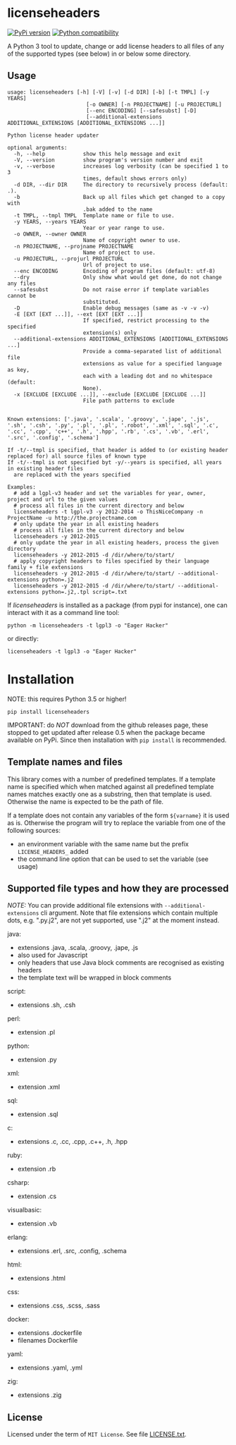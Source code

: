 # licenseheaders

[![PyPi version](https://img.shields.io/pypi/v/licenseheaders.svg)](https://pypi.python.org/pypi/licenseheaders/)
[![Python compatibility](https://img.shields.io/pypi/pyversions/licenseheaders.svg)](https://pypi.python.org/pypi/licenseheaders/)

A Python 3 tool to update, change or add license headers to all files of any of 
the supported types (see below) in or below some directory.

## Usage

```
usage: licenseheaders [-h] [-V] [-v] [-d DIR] [-b] [-t TMPL] [-y YEARS]
                         [-o OWNER] [-n PROJECTNAME] [-u PROJECTURL]
                         [--enc ENCODING] [--safesubst] [-D]
                         [--additional-extensions ADDITIONAL_EXTENSIONS [ADDITIONAL_EXTENSIONS ...]]

Python license header updater

optional arguments:
  -h, --help            show this help message and exit
  -V, --version         show program's version number and exit
  -v, --verbose         increases log verbosity (can be specified 1 to 3
                        times, default shows errors only)
  -d DIR, --dir DIR     The directory to recursively process (default: .).
  -b                    Back up all files which get changed to a copy with
                        .bak added to the name
  -t TMPL, --tmpl TMPL  Template name or file to use.
  -y YEARS, --years YEARS
                        Year or year range to use.
  -o OWNER, --owner OWNER
                        Name of copyright owner to use.
  -n PROJECTNAME, --projname PROJECTNAME
                        Name of project to use.
  -u PROJECTURL, --projurl PROJECTURL
                        Url of project to use.
  --enc ENCODING        Encoding of program files (default: utf-8)
  --dry                 Only show what would get done, do not change any files
  --safesubst           Do not raise error if template variables cannot be
                        substituted.
  -D                    Enable debug messages (same as -v -v -v)
  -E [EXT [EXT ...]], --ext [EXT [EXT ...]]
                        If specified, restrict processing to the specified
                        extension(s) only
  --additional-extensions ADDITIONAL_EXTENSIONS [ADDITIONAL_EXTENSIONS ...]
                        Provide a comma-separated list of additional file
                        extensions as value for a specified language as key,
                        each with a leading dot and no whitespace (default:
                        None).
  -x [EXCLUDE [EXCLUDE ...]], --exclude [EXCLUDE [EXCLUDE ...]]
                        File path patterns to exclude


Known extensions: ['.java', '.scala', '.groovy', '.jape', '.js', '.sh', '.csh', '.py', '.pl', '.pl', '.robot', '.xml', '.sql', '.c', '.cc', '.cpp', 'c++', '.h', '.hpp', '.rb', '.cs', '.vb', '.erl', '.src', '.config', '.schema']

If -t/--tmpl is specified, that header is added to (or existing header replaced for) all source files of known type
If -t/--tmpl is not specified byt -y/--years is specified, all years in existing header files
  are replaced with the years specified

Examples:
  # add a lgpl-v3 header and set the variables for year, owner, project and url to the given values
  # process all files in the current directory and below
  licenseheaders -t lgpl-v3 -y 2012-2014 -o ThisNiceCompany -n ProjectName -u http://the.projectname.com
  # only update the year in all existing headers
  # process all files in the current directory and below
  licenseheaders -y 2012-2015
  # only update the year in all existing headers, process the given directory
  licenseheaders -y 2012-2015 -d /dir/where/to/start/
  # apply copyright headers to files specified by their language family + file extensions
  licenseheaders -y 2012-2015 -d /dir/where/to/start/ --additional-extensions python=.j2
  licenseheaders -y 2012-2015 -d /dir/where/to/start/ --additional-extensions python=.j2,.tpl script=.txt
```

If *licenseheaders* is installed as a package (from pypi for instance), one can interact with it as a command line tool:

```
python -m licenseheaders -t lgpl3 -o "Eager Hacker"
```

or directly:

```
licenseheaders -t lgpl3 -o "Eager Hacker"
```


# Installation

NOTE: this requires Python 3.5 or higher!

```
pip install licenseheaders
```

IMPORTANT: do *NOT* download from the github releases page, these stopped to get updated after release 0.5
when the package became available on PyPi. Since then installation with `pip install` is recommended.


## Template names and files

This library comes with a number of predefined templates. If a template name is specified
which when matched against all predefined template names matches exactly one as a substring,
then that template is used. Otherwise the name is expected to be the path of file.

If a template does not contain any variables of the form `${varname}` it is used as is.
Otherwise the program will try to replace the variable from one of the following 
sources:

- an environment variable with the same name but the prefix `LICENSE_HEADERS_` added
- the command line option that can be used to set the variable (see usage)


## Supported file types and how they are processed

*NOTE:* You can provide additional file extensions with `--additional-extensions` cli argument.
Note that file extensions which contain multiple dots, e.g. ".py.j2", are not yet supported,
use ".j2" at the moment instead.

java:
- extensions .java, .scala, .groovy, .jape, .js
- also used for Javascript
- only headers that use Java block comments are recognised as existing headers
- the template text will be wrapped in block comments

script:
- extensions .sh, .csh

perl:
- extension .pl

python:
- extension .py

xml:
- extension .xml

sql:
- extension .sql

c:
- extensions .c, .cc, .cpp, .c++, .h, .hpp

ruby:
- extension .rb

csharp:
- extension .cs

visualbasic:
- extension .vb

erlang:
- extensions .erl, .src, .config, .schema

html:
- extensions .html

css:
- extensions .css, .scss, .sass

docker:
- extensions .dockerfile
- filenames Dockerfile

yaml:
- extensions .yaml, .yml

zig:
- extensions .zig

## License

Licensed under the term of `MIT License`. See file [LICENSE.txt](LICENSE.txt).


